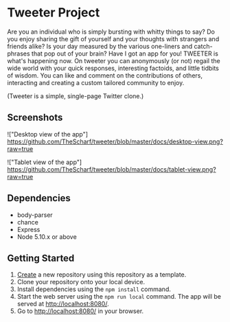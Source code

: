 # Tweeter Project

Are you an individual who is simply bursting with whitty things to say?
Do you enjoy sharing the gift of yourself and your thoughts with strangers and friends alike?
Is your day measured by the various one-liners and catch-phrases that pop out of your brain?
Have I got an app for you!
TWEETER is what's happening now. On tweeter you can anonymously (or not) regail the wide world with your quick responses, interesting factoids, and little tidbits of wisdom. You can like and comment on the contributions of others, interacting and creating a custom tailored community to enjoy.

(Tweeter is a simple, single-page Twitter clone.)

## Screenshots

!["Desktop view of the app"] https://github.com/TheScharf/tweeter/blob/master/docs/desktop-view.png?raw=true

!["Tablet view of the app"] https://github.com/TheScharf/tweeter/blob/master/docs/tablet-view.png?raw=true

## Dependencies
- body-parser
- chance
- Express
- Node 5.10.x or above

## Getting Started

1. [Create](https://docs.github.com/en/repositories/creating-and-managing-repositories/creating-a-repository-from-a-template) a new repository using this repository as a template.
2. Clone your repository onto your local device.
3. Install dependencies using the `npm install` command.
3. Start the web server using the `npm run local` command. The app will be served at <http://localhost:8080/>.
4. Go to <http://localhost:8080/> in your browser.


